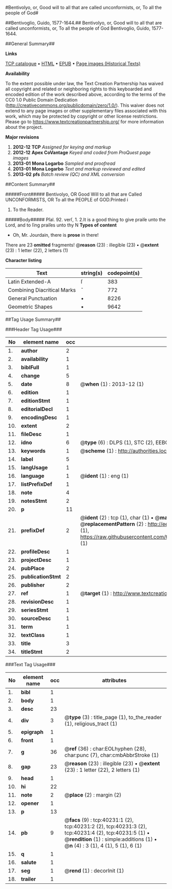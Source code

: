 #Bentivolyo, or, Good will to all that are called unconformists, or, To all the people of God#

##Bentivoglio, Guido, 1577-1644.##
Bentivolyo, or, Good will to all that are called unconformists, or, To all the people of God
Bentivoglio, Guido, 1577-1644.

##General Summary##

**Links**

[TCP catalogue](http://www.ota.ox.ac.uk/tcp/)  • 
[HTML](http://tei.it.ox.ac.uk/tcp/Texts-HTML/free/A27/A27418.html)  • 
[EPUB](http://tei.it.ox.ac.uk/tcp/Texts-EPUB/free/A27/A27418.epub) • 
[Page images (Historical Texts)](https://historicaltexts.jisc.ac.uk/eebo-07870073e)

**Availability**

To the extent possible under law, the Text Creation Partnership has waived all copyright and related or neighboring rights to this keyboarded and encoded edition of the work described above, according to the terms of the CC0 1.0 Public Domain Dedication (http://creativecommons.org/publicdomain/zero/1.0/). This waiver does not extend to any page images or other supplementary files associated with this work, which may be protected by copyright or other license restrictions. Please go to https://www.textcreationpartnership.org/ for more information about the project.

**Major revisions**

1. __2012-12__ __TCP__ *Assigned for keying and markup*
1. __2012-12__ __Apex CoVantage__ *Keyed and coded from ProQuest page images*
1. __2013-01__ __Mona Logarbo__ *Sampled and proofread*
1. __2013-01__ __Mona Logarbo__ *Text and markup reviewed and edited*
1. __2013-02__ __pfs__ *Batch review (QC) and XML conversion*

##Content Summary##

#####Front#####
Bentivolyo, OR Good Will to all that are Called UNCONFORMISTS, OR To all the PEOPLE of GOD.Printed i
1. To the Reader.

#####Body#####
Pſal. 92. verſ, 1. 2.It is a good thing to give praiſe unto the Lord, and to ſing praiſes unto thy N
**Types of content**

  * Oh, Mr. Jourdain, there is **prose** in there!

There are 23 **omitted** fragments! 
 @__reason__ (23) : illegible (23)  •  @__extent__ (23) : 1 letter (22), 2 letters (1)

**Character listing**


|Text|string(s)|codepoint(s)|
|---|---|---|
|Latin Extended-A|ſ|383|
|Combining             Diacritical Marks|̄|772|
|General Punctuation|•|8226|
|Geometric Shapes|▪|9642|

##Tag Usage Summary##

###Header Tag Usage###

|No|element name|occ|attributes|
|---|---|---|---|
|1.|__author__|2||
|2.|__availability__|1||
|3.|__biblFull__|1||
|4.|__change__|5||
|5.|__date__|8| @__when__ (1) : 2013-12 (1)|
|6.|__edition__|1||
|7.|__editionStmt__|1||
|8.|__editorialDecl__|1||
|9.|__encodingDesc__|1||
|10.|__extent__|2||
|11.|__fileDesc__|1||
|12.|__idno__|6| @__type__ (6) : DLPS (1), STC (2), EEBO-CITATION (1), OCLC (1), VID (1)|
|13.|__keywords__|1| @__scheme__ (1) : http://authorities.loc.gov/ (1)|
|14.|__label__|5||
|15.|__langUsage__|1||
|16.|__language__|1| @__ident__ (1) : eng (1)|
|17.|__listPrefixDef__|1||
|18.|__note__|4||
|19.|__notesStmt__|2||
|20.|__p__|11||
|21.|__prefixDef__|2| @__ident__ (2) : tcp (1), char (1)  •  @__matchPattern__ (2) : ([0-9\-]+):([0-9IVX]+) (1), (.+) (1)  •  @__replacementPattern__ (2) : http://eebo.chadwyck.com/downloadtiff?vid=$1&page=$2 (1), https://raw.githubusercontent.com/textcreationpartnership/Texts/master/tcpchars.xml#$1 (1)|
|22.|__profileDesc__|1||
|23.|__projectDesc__|1||
|24.|__pubPlace__|2||
|25.|__publicationStmt__|2||
|26.|__publisher__|2||
|27.|__ref__|1| @__target__ (1) : http://www.textcreationpartnership.org/docs/. (1)|
|28.|__revisionDesc__|1||
|29.|__seriesStmt__|1||
|30.|__sourceDesc__|1||
|31.|__term__|1||
|32.|__textClass__|1||
|33.|__title__|3||
|34.|__titleStmt__|2||


###Text Tag Usage###

|No|element name|occ|attributes|
|---|---|---|---|
|1.|__bibl__|1||
|2.|__body__|1||
|3.|__desc__|23||
|4.|__div__|3| @__type__ (3) : title_page (1), to_the_reader (1), religious_tract (1)|
|5.|__epigraph__|1||
|6.|__front__|1||
|7.|__g__|36| @__ref__ (36) : char:EOLhyphen (28), char:punc (7), char:cmbAbbrStroke (1)|
|8.|__gap__|23| @__reason__ (23) : illegible (23)  •  @__extent__ (23) : 1 letter (22), 2 letters (1)|
|9.|__head__|1||
|10.|__hi__|22||
|11.|__note__|2| @__place__ (2) : margin (2)|
|12.|__opener__|1||
|13.|__p__|13||
|14.|__pb__|9| @__facs__ (9) : tcp:40231:1 (2), tcp:40231:2 (2), tcp:40231:3 (2), tcp:40231:4 (2), tcp:40231:5 (1)  •  @__rendition__ (1) : simple:additions (1)  •  @__n__ (4) : 3 (1), 4 (1), 5 (1), 6 (1)|
|15.|__q__|1||
|16.|__salute__|1||
|17.|__seg__|1| @__rend__ (1) : decorInit (1)|
|18.|__trailer__|1||
